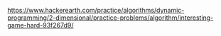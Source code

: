 https://www.hackerearth.com/practice/algorithms/dynamic-programming/2-dimensional/practice-problems/algorithm/interesting-game-hard-93f267d9/
